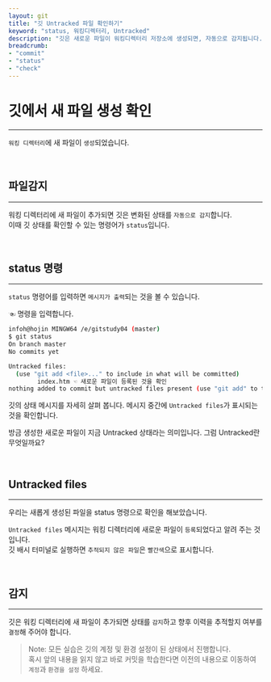 ```yaml
---
layout: git
title: "깃 Untracked 파일 확인하기"
keyword: "status, 워킹디렉터리, Untracked"
description: "깃은 새로운 파일이 워킹디렉터리 저장소에 생성되면, 자동으로 감지됩니다. 또한 Untracked 파일의 추적여부를 결정해 주어야 합니다."
breadcrumb:
- "commit"
- "status"
- "check"
---
```


# 깃에서 새 파일 생성 확인
---
`워킹 디렉터리`에 새 파일이 `생성`되었습니다.  

<br>

## 파일감지
---
워킹 디렉터리에 새 파일이 추가되면 깃은 변화된 상태를 `자동으로 감지`합니다.  
이때 깃 상태를 확인할 수 있는 명령어가 `status`입니다.  

<br>

## status 명령
---
`status` 명령어를 입력하면 `메시지가 출력`되는 것을 볼 수 있습니다.  

☜ 명령을 입력합니다.
```bash
infoh@hojin MINGW64 /e/gitstudy04 (master)
$ git status
On branch master
No commits yet

Untracked files: 
  (use "git add <file>..." to include in what will be committed)
        index.htm ☜ 새로운 파일이 등록된 것을 확인
nothing added to commit but untracked files present (use "git add" to track)
```

깃의 상태 메시지를 자세히 살펴 봅니다.
메시지 중간에 `Untracked files`가 표시되는 것을 확인합니다.  

방금 생성한 새로운 파일이 지금 Untracked 상태라는 의미입니다. 그럼 Untracked란 무엇일까요?

<br>

## Untracked files
---
우리는 새롭게 생성된 파일을 status 명령으로 확인을 해보았습니다.  

`Untracked files` 메시지는 워킹 디렉터리에 새로운 파일이 `등록`되었다고 알려 주는 것입니다.  
깃 배시 터미널로 실행하면 `추적되지 않은 파일`은 `빨간색`으로 표시합니다.  

<br>

## 감지
---
깃은 워킹 디렉터리에 새 파일이 추가되면 상태를 `감지`하고 향후 이력을 추적할지 여부를 `결정`해 주어야 합니다.  

> Note: 모든 실습은 깃의 계정 및 환경 설정이 된 상태에서 진행합니다.  
혹시 앞의 내용을 읽지 않고 바로 커밋을 학습한다면 이전의 내용으로 이동하여 `계정`과 `환경을 설정` 하세요.  

<br>